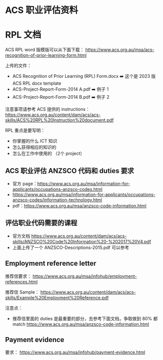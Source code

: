 # ACS 职业评估资料

# RPL 文档

ACS RPL word 版模版可以从下面下载：
https://www.acs.org.au/msa/acs-recognition-of-prior-learning-form.html

上传的文件：
- ACS Recognition of Prior Learning (RPL) Form.docx  ➡️ 这个是 2023 版 ACS RPL docx template
- ACS-Project-Report-Form-2014 A.pdf  ➡️ 例子 1
- ACS-Project-Report-Form-2014 B.pdf  ➡️ 例子 2

注意事项请参考 ACS 提供的 instructions：
https://www.acs.org.au/content/dam/acs/acs-skills/ACS%20RPL%20Instruction%20document.pdf

RPL 重点是要写明：
- 你掌握的什么 ICT 知识
- 怎么获得相应的知识的
- 怎么在工作中使用的 （2个 project）

## ACS 职业评估 ANZSCO 代码和 duties 要求
- 官方 page：https://www.acs.org.au/msa/information-for-applicants/occupations-anzsco-codes.html
- https://www.acs.org.au/msa/information-for-applicants/occupations-anzsco-codes/information-technology.html
- pdf：https://www.acs.org.au/msa/anzsco-code-information.html

## 评估职业代码需要的课程
- 官方文档 https://www.acs.org.au/content/dam/acs/acs-skills/ANZSCO%20Code%20Information%20-%202017%20V4.pdf
- 上面上传了一个 ANZSCO-Descriptions-2015.pdf 可以参考

## Employment reference letter
推荐信要求：
https://www.acs.org.au/msa/infohub/employment-references.html

推荐信 Sample：
https://www.acs.org.au/content/dam/acs/acs-skills/Example%20Employment%20Reference.pdf

注意点：
- 推荐信里面的 duties 是最重要的部分，去参考下面文档，争取做到 80% 都 match
  https://www.acs.org.au/msa/anzsco-code-information.html

## Payment evidence
要求：
https://www.acs.org.au/msa/infohub/payment-evidence.html


